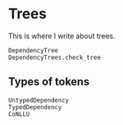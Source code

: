 # Trees

This is where I write about trees.

```@docs
DependencyTree
DependencyTrees.check_tree
```

## Types of tokens

```@docs
UntypedDependency
TypedDependency
CoNLLU
```
